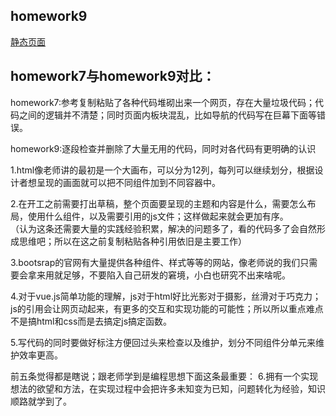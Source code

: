 ## homework9

[静态页面](https://babysodme.github.io/homework_lesson7/)

## homework7与homework9对比：

homework7:参考复制粘贴了各种代码堆砌出来一个网页，存在大量垃圾代码；代码之间的逻辑并不清楚；同时页面内板块混乱，比如导航的代码写在巨幕下面等错误。


homework9:逐段检查并删除了大量无用的代码，同时对各代码有更明确的认识   


1.html像老师讲的最初是一个大画布，可以分为12列，每列可以继续划分，根据设计者想呈现的画面就可以把不同组件加到不同容器中。    


2.在开工之前需要打出草稿，整个页面要呈现的主题和内容是什么，需要怎么布局，使用什么组件，以及需要引用的js文件；这样做起来就会更加有序。    
（认为这条还需要大量的实践经验积累，解决的问题多了，看的代码多了会自然形成思维吧；所以在这之前复制粘贴各种引用依旧是主要工作）     

  
3.bootsrap的官网有大量提供各种组件、样式等等的网站，像老师说的我们只需要会拿来用就足够，不要陷入自己研发的窘境，小白也研究不出来啥呢。    


4.对于vue.js简单功能的理解，js对于html好比光影对于摄影，丝滑对于巧克力；js的引用会让网页动起来，有更多的交互和实现功能的可能性；所以所以重点难点不是搞html和css而是去搞定js搞定函数。    


5.写代码的同时要做好标注方便回过头来检查以及维护，划分不同组件分单元来维护效率更高。    
   
   
前五条觉得都是瞎说；跟老师学到是编程思想下面这条最重要：
6.拥有一个实现想法的欲望和方法，在实现过程中会把许多未知变为已知，问题转化为经验，知识顺路就学到了。


